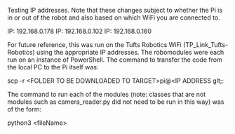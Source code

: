 Testing IP addresses. Note that these changes subject to whether the Pi is in or out of the robot
and also based on which WiFi you are connected to.

IP: 192.168.0.178
IP: 192.168.0.102
IP: 192.168.0.160


For future reference, this was run on the Tufts Robotics WiFi (TP_Link_Tufts-Robotics) using
the appropriate IP addresses. The robomodules were each run on an instance of PowerShell. The 
command to transfer the code from the local PC to the Pi itself was:

scp -r &lt;FOLDER TO BE DOWNLOADED TO TARGET&gt;pi@&lt;IP ADDRESS glt;:

The command to run each of the modules (note: classes that are not modules such as camera_reader.py
did not need to be run in this way) was of the form:


python3 &lt;fileName&gt;
